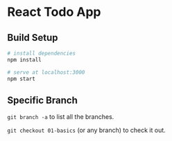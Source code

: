 # React Todo App


## Build Setup

``` bash
# install dependencies
npm install

# serve at localhost:3000
npm start
```

## Specific Branch


`git branch -a` to list all the branches.

`git checkout 01-basics` (or any branch) to check it out.

